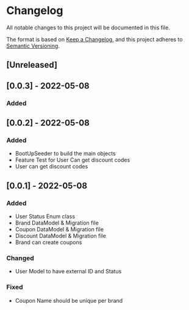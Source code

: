 # Changelog
All notable changes to this project will be documented in this file.

The format is based on [Keep a Changelog](https://keepachangelog.com/en/1.0.0/),
and this project adheres to [Semantic Versioning](https://semver.org/spec/v2.0.0.html).


## [Unreleased]
## [0.0.3] - 2022-05-08
### Added



## [0.0.2] - 2022-05-08
### Added
- BootUpSeeder to build the main objects
- Feature Test for User Can get discount codes
- User can get discount codes

## [0.0.1] - 2022-05-08
### Added
- User Status Enum class
- Brand DataModel & Migration file
- Coupon DataModel & Migration file
- Discount DataModel & Migration file
- Brand can create coupons

### Changed
- User Model to have external ID and Status

### Fixed
- Coupon Name should be unique per brand
